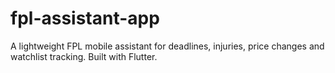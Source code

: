 # fpl-assistant-app
A lightweight FPL mobile assistant for deadlines, injuries, price changes and watchlist tracking. Built with Flutter.
